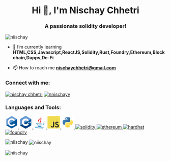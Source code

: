 
<h1 align="center">Hi 👋, I'm Nischay Chhetri</h1>
<h3 align="center">A passionate solidity developer!</h3>

<p align="left"> <img src="https://komarev.com/ghpvc/?username=niischay&label=Profile%20views&color=0e75b6&style=flat" alt="niischay" /> </p>

- 🌱 I’m currently learning **HTML,CSS,Javascript,ReactJS,Solidity,Rust,Foundry,Ethereum,Blockchain,Dapps,De-Fi**

- 📫 How to reach me **nischaychhetri@gmail.com**

<h3 align="left">Connect with me:</h3>
<p align="left">
<a href="https://linkedin.com/in/nischay-chhetri" target="blank"><img align="center" src="https://raw.githubusercontent.com/rahuldkjain/github-profile-readme-generator/master/src/images/icons/Social/linked-in-alt.svg" alt="nischay chhetri" height="30" width="40" /></a>
<a href="https://instagram.com/nnischayy" target="blank"><img align="center" src="https://raw.githubusercontent.com/rahuldkjain/github-profile-readme-generator/master/src/images/icons/Social/instagram.svg" alt="nnischayy" height="30" width="40" /></a>
</p>

<h3 align="left">Languages and Tools:</h3>
<p align="left"> <a href="https://www.cprogramming.com/" target="_blank" rel="noreferrer"> <img src="https://raw.githubusercontent.com/devicons/devicon/master/icons/c/c-original.svg" alt="c" width="40" height="40"/> </a> <a href="https://www.w3schools.com/cpp/" target="_blank" rel="noreferrer"> <img src="https://raw.githubusercontent.com/devicons/devicon/master/icons/cplusplus/cplusplus-original.svg" alt="cplusplus" width="40" height="40"/> </a> <a href="https://www.java.com" target="_blank" rel="noreferrer"> <img src="https://raw.githubusercontent.com/devicons/devicon/master/icons/java/java-original.svg" alt="java" width="40" height="40"/> </a> <a href="https://developer.mozilla.org/en-US/docs/Web/JavaScript" target="_blank" rel="noreferrer"> <img src="https://raw.githubusercontent.com/devicons/devicon/master/icons/javascript/javascript-original.svg" alt="javascript" width="40" height="40"/> </a> <a href="https://www.python.org" target="_blank" rel="noreferrer"> <img src="https://raw.githubusercontent.com/devicons/devicon/master/icons/python/python-original.svg" alt="python" width="40" height="40"/> </a><a href="https://soliditylang.org/" target="_blank" rel="noreferrer"> <img src="C:\Users\nischay\Downloads\solidity-icon.svg" alt="solidity" width="40" height="40"/> </a> <a href="https://ethereum.org/en/" target="_blank" rel="noreferrer"> <img src="https://upload.wikimedia.org/wikipedia/commons/0/05/Ethereum_logo_2014.svg" alt="ethereum" width="40" height="40"/> </a><a href="https://hardhat.org/" target="_blank" rel="noreferrer"> <img src="file:///C:/Users/nischay/AppData/Local/Temp/b2fb643b-e133-408b-adb7-50bc5f01d270_hardhat-vector-logo-seeklogo.zip.270/hardhat-seeklogo.svg" alt="hardhat" width="40" height="40"/> </a>  <a href="https://getfoundry.sh/" target="_blank" rel="noreferrer"> <img src="https://getfoundry.sh/logo.png" alt="foundry" width="40" height="40"/> </a></p>

<p><img align="left" src="https://github-readme-stats.vercel.app/api/top-langs?username=niischay&show_icons=true&locale=en&layout=compact" alt="niischay" /></p>

<p>&nbsp;<img align="center" src="https://github-readme-stats.vercel.app/api?username=niischay&show_icons=true&locale=en" alt="niischay" /></p>

<p><img align="center" src="https://github-readme-streak-stats.herokuapp.com/?user=niischay&" alt="niischay" /></p>
